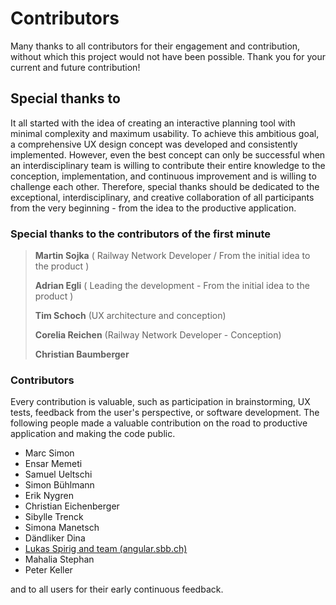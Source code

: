 # Contributors

Many thanks to all contributors for their engagement and contribution, without which this project
would not have been possible. Thank you for your current and future contribution!

## Special thanks to

It all started with the idea of creating an interactive planning tool with minimal complexity and
maximum usability. To achieve this ambitious goal, a comprehensive UX design concept was developed
and consistently implemented. However, even the best concept can only be successful when an
interdisciplinary team is willing to contribute their entire knowledge to the conception,
implementation, and continuous improvement and is willing to challenge each other. Therefore,
special thanks should be dedicated to the exceptional, interdisciplinary, and creative collaboration
of all participants from the very beginning - from the idea to the productive application.

### Special thanks to the contributors of the first minute

>
> **Martin Sojka** ( Railway Network Developer / From the initial
> idea to the product )
>
> **Adrian Egli** ( Leading the development - From the initial idea to the product )
>
> **Tim Schoch** (UX architecture and conception)
>
> **Corelia Reichen** (Railway Network Developer - Conception)
>
> **Christian Baumberger**

### Contributors

Every contribution is valuable, such as participation in brainstorming, UX tests, feedback from the
user's perspective, or software development. The following people made a valuable contribution on
the road to productive application and making the code public.

- Marc Simon
- Ensar Memeti
- Samuel Ueltschi
- Simon Bühlmann
- Erik Nygren
- Christian Eichenberger
- Sibylle Trenck
- Simona Manetsch
- Dändliker Dina
- [Lukas Spirig and team (angular.sbb.ch)](https://angular.app.sbb.ch/)
- Mahalia Stephan
- Peter Keller

and to all users for their early continuous feedback.
